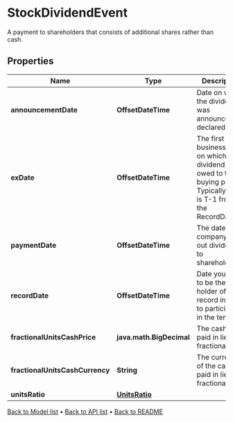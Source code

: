 

# StockDividendEvent

A payment to shareholders that consists of additional shares rather than cash.

## Properties

| Name | Type | Description | Notes |
|------------ | ------------- | ------------- | -------------|
|**announcementDate** | **OffsetDateTime** | Date on which the dividend was announced / declared. |  [optional] |
|**exDate** | **OffsetDateTime** | The first business day on which the dividend is not owed to the buying party. Typically this is T-1 from the RecordDate. |  [optional] |
|**paymentDate** | **OffsetDateTime** | The date the company pays out dividends to shareholders. |  [optional] |
|**recordDate** | **OffsetDateTime** | Date you have to be the holder of record in order to participate in the tender. |  [optional] |
|**fractionalUnitsCashPrice** | **java.math.BigDecimal** | The cash price paid in lieu of fractionalUnits. |  [optional] |
|**fractionalUnitsCashCurrency** | **String** | The currency of the cash paid in lieu of fractionalUnits. |  [optional] |
|**unitsRatio** | [**UnitsRatio**](UnitsRatio.md) |  |  |



[Back to Model list](../README.md#documentation-for-models) &#8226; [Back to API list](../README.md#documentation-for-api-endpoints) &#8226; [Back to README](../README.md)



